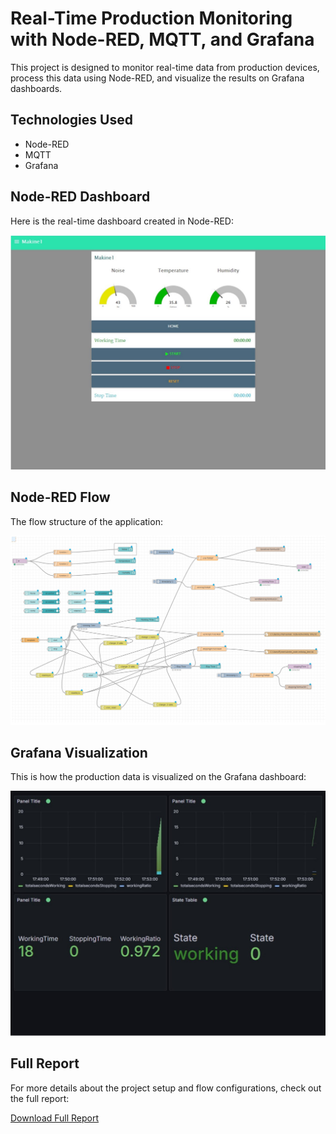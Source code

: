 # Real-Time Production Monitoring with Node-RED, MQTT, and Grafana

This project is designed to monitor real-time data from production devices, process this data using Node-RED, and visualize the results on Grafana dashboards. 

## Technologies Used

- Node-RED
- MQTT
- Grafana

## Node-RED Dashboard

Here is the real-time dashboard created in Node-RED:

![Node-RED Dashboard](./images/dashboard.jpg)

## Node-RED Flow

The flow structure of the application:

![Node-RED Flow](./images/nodered_flow.jpg)

## Grafana Visualization

This is how the production data is visualized on the Grafana dashboard:

![Grafana Dashboard](./images/grafana_dashboard.jpg)

## Full Report

For more details about the project setup and flow configurations, check out the full report:

[Download Full Report](./docs/Staj_IQV.pdf)
